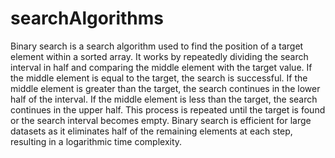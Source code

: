 # searchAlgorithms
Binary search is a search algorithm used to find the position of a target element within a sorted array. It works by repeatedly dividing the search interval in half and comparing the middle element with the target value. If the middle element is equal to the target, the search is successful. If the middle element is greater than the target, the search continues in the lower half of the interval. If the middle element is less than the target, the search continues in the upper half. This process is repeated until the target is found or the search interval becomes empty. Binary search is efficient for large datasets as it eliminates half of the remaining elements at each step, resulting in a logarithmic time complexity.
